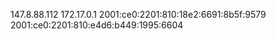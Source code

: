 147.8.88.112 172.17.0.1 2001:ce0:2201:810:18e2:6691:8b5f:9579 2001:ce0:2201:810:e4d6:b449:1995:6604
